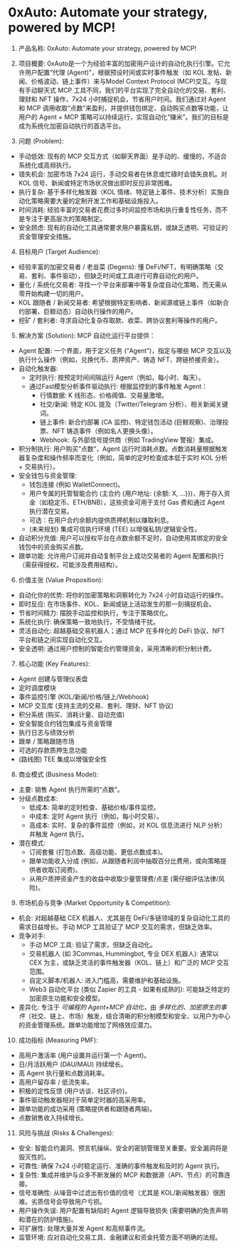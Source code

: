 # 0xAuto: Automate your strategy, powered by MCP!

1. 产品名称: 0xAuto: Automate your strategy, powered by MCP!
2. 项目概要:
0xAuto是一个为经验丰富的加密用户设计的自动化执行引擎。它允许用户配置“代理 (Agent)”，根据预设时间或实时事件触发（如 KOL 发帖、新闻、价格波动、链上事件）来与Model Context Protocol (MCP)交互。与现有手动聊天式 MCP 工具不同，我们的平台实现了完全自动化的交易、套利、理财和 NFT 操作，7x24 小时捕捉机会，节省用户时间。我们通过对 Agent 和 MCP 调用收取“点数”来盈利，并提供钱包绑定、自动购买点数等功能，让用户的 Agent + MCP 策略可以持续运行，实现自动化“赚米”。我们的目标是成为系统化加密自动执行的首选平台。

3. 问题 (Problem):
- 手动低效: 现有的 MCP 交互方式（如聊天界面）是手动的、缓慢的，不适合系统化或高频执行。
- 错失机会: 加密市场 7x24 运行，手动交易者在休息或忙碌时会错失良机。对 KOL 信号、新闻或特定市场状况做出即时反应非常困难。
- 执行复杂: 基于多样化触发器（KOL 情绪、特定链上事件、技术分析）实施自动化策略需要大量的定制开发工作和基础设施投入。
- 时间消耗: 经验丰富的交易者花费过多时间监控市场和执行重复性任务，而不是专注于更高层次的策略制定。
- 安全顾虑: 现有的自动化工具通常要求用户暴露私钥，或缺乏透明、可验证的资金管理安全措施。

4. 目标用户 (Target Audience):
- 经验丰富的加密交易者 / 老韭菜 (Degens): 懂 DeFi/NFT，有明确策略（交易、套利、事件驱动），但缺乏时间或工具进行可靠自动化的用户。
- 量化 / 系统化交易者: 寻找一个平台来部署中等复杂度自动化策略，而无需从零开始构建一切的用户。
- KOL 跟随者 / 新闻交易者: 希望根据特定影响者、新闻源或链上事件（如新合约部署、巨鲸动态）自动执行操作的用户。
- 挖矿 / 套利者: 寻求自动化复杂存取款、收菜、跨协议套利等操作的用户。

5. 解决方案 (Solution):
MCP 自动化运行平台提供：
- Agent 配置: 一个界面，用于定义任务 (“Agent”)，指定与哪些 MCP 交互以及执行什么操作（例如，兑换代币、质押资产、铸造 NFT、跨链桥接资金）。
- 自动化触发器:
  - 定时执行: 按预定时间间隔运行 Agent（例如，每小时、每天）。
  - 通过Fast模型分析事件驱动执行: 根据监控到的事件触发 Agent：
    - 行情数据: K 线形态、价格阈值、交易量激增。
    - 社交/新闻: 特定 KOL 提及（Twitter/Telegram 分析）、相关新闻关键词。
    - 链上事件: 新合约部署 (CA 监控)、特定钱包活动 (巨鲸观察)、治理投票、NFT 铸造事件（例如名人更换头像）。
    - Webhook: 与外部信号提供商（例如 TradingView 警报）集成。
- 积分制执行: 用户购买“点数”，Agent 运行时消耗点数。点数消耗量根据触发器复杂度和操作频率而变化（例如，简单的定时检查成本低于实时 KOL 分析 + 交易执行）。
- 安全钱包与资金管理:
  - 钱包连接 (例如 WalletConnect)。
  - 用户专属的托管智能合约 (主合约 {用户地址: {余额: X, ...}})，用于存入资金（如稳定币、ETH/BNB），这些资金可用于支付 Gas 费和通过 Agent 执行潜在交易。
  - 可选：在用户合约余额内提供质押机制以赚取利息。
  - (未来规划) 集成可信执行环境 (TEE) 以增强私钥/逻辑安全性。
- 自动积分充值: 用户可以授权平台在点数余额不足时，自动使用其绑定的安全钱包中的资金购买点数。
- 跟单功能: 允许用户订阅并自动复制平台上成功交易者的 Agent 配置和执行（需获得授权，可能涉及费用结构）。

6. 价值主张 (Value Proposition):
- 自动化你的优势: 将你的加密策略和洞察转化为 7x24 小时自动运行的操作。
- 即时反应: 在市场事件、KOL、新闻或链上活动发生的那一刻捕捉机会。
- 节省时间精力: 摆脱手动监控和执行，专注于策略优化。
- 系统化执行: 确保策略一致地执行，不受情绪干扰。
- 灵活自动化: 超越基础交易机器人；通过 MCP 在多样化的 DeFi 协议、NFT 平台和链之间实现自动化交互。
- 安全透明: 通过用户控制的智能合约管理资金，采用清晰的积分制计费。

7. 核心功能 (Key Features):
- Agent 创建与管理仪表盘
- 定时调度模块
- 事件监控引擎 (KOL/新闻/价格/链上/Webhook)
- MCP 交互库 (支持主流的交易、套利、理财、NFT 协议)
- 积分系统 (购买、消耗计量、自动充值)
- 安全智能合约钱包集成与资金管理
- 执行日志与绩效分析
- 跟单 / 策略跟随市场
- 可选的存款质押生息功能
- (路线图) TEE 集成以增强安全性

8. 商业模式 (Business Model):
- 主要: 销售 Agent 执行所需的“点数”。
- 分级点数成本:
  - 低成本: 简单的定时检查、基础价格/事件监控。
  - 中成本: 定时 Agent 执行（例如，每小时交易）。
  - 高成本: 实时、复杂的事件监控（例如，对 KOL 信息流进行 NLP 分析）并触发 Agent 执行。
- 潜在模式:
  - 订阅套餐 (打包点数、高级功能、更低点数成本)。
  - 跟单功能收入分成 (例如，从跟随者利润中抽取百分比费用，或向策略提供者收取订阅费)。
  - 从用户质押资金产生的收益中收取少量管理费/点差 (需仔细评估法律/风险)。

9. 市场机会与竞争 (Market Opportunity & Competition):
- 机会: 对超越基础 CEX 机器人、尤其是在 DeFi/多链领域的复杂自动化工具的需求日益增长。手动 MCP 工具验证了 MCP 交互的需求，但缺乏效率。
- 竞争对手:
  - 手动 MCP 工具: 验证了需求，但缺乏自动化。
  - 交易机器人 (如 3Commas, Hummingbot, 专业 DEX 机器人): 通常以 CEX 为主，或缺乏灵活的事件触发器（KOL、链上）和广泛的 MCP 交互范围。
  - 自定义脚本/机器人: 进入门槛高，需要维护和基础设施。
  - Web3 自动化平台 (类似 Zapier 的工具 - 如果有成熟的): 可能缺乏特定的加密原生功能和安全模型。
- 差异化: 专注于 *可编程的 Agent+MCP 自动化*，由 *多样化的、加密原生的事件*（社交、链上、市场）触发，结合清晰的积分制模型和安全、以用户为中心的资金管理系统。跟单功能增加了网络效应潜力。

10. 成功指标 (Measuring PMF):
- 高用户激活率 (用户设置并运行第一个 Agent)。
- 日/月活跃用户 (DAU/MAU) 持续增长。
- 高 Agent 执行量和点数消耗率。
- 高用户留存率 / 低流失率。
- 积极的定性反馈 (用户访谈、社区评价)。
- 事件驱动触发器相对于简单定时器的高采用率。
- 跟单功能的成功采用 (策略提供者和跟随者两端)。
- 点数销售收入持续增长。

11. 风险与挑战 (Risks & Challenges):
- 安全: 智能合约漏洞、预言机操纵、安全的密钥管理至关重要。安全漏洞将是毁灭性的。
- 可靠性: 确保 7x24 小时稳定运行、准确的事件触发和及时的 Agent 执行。
- 复杂性: 集成并维护与众多不断发展的 MCP 和数据源（API、节点）的可靠连接。
- 信号准确性: 从噪音中过滤出有价值的信号（尤其是 KOL/新闻触发器）很困难。劣质信号会导致用户亏损。
- 用户操作失误: 用户配置有缺陷的 Agent 逻辑导致损失 (需要明确的免责声明和潜在的防护措施)。
- 可扩展性: 处理大量并发 Agent 和高频事件流。
- 监管环境: 应对自动化交易工具、金融建议和资金托管方面不明确的法规。

